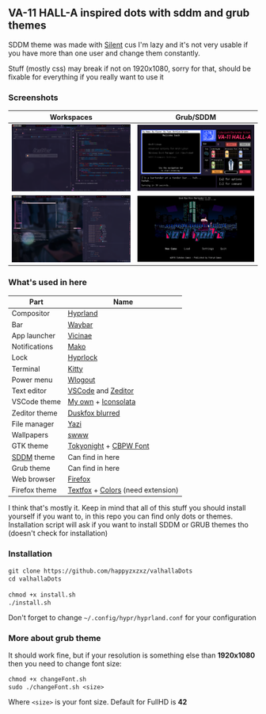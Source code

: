
## VA-11 HALL-A inspired dots with sddm and grub themes
SDDM theme was made with [Silent](https://github.com/uiriansan/SilentSDDM) cus I'm lazy and it's not very usable if you have more than one user and change them constantly. <p>
Stuff (mostly css) may break if not on 1920x1080, sorry for that, should be fixable for everything if you really want to use it
### Screenshots
| Workspaces  | Grub/SDDM |
| ------------- | ------------- |
| ![workspace1](https://github.com/happyzxzxz/valhallaDots/blob/main/screenshots/workspace1.png?raw=true)  | ![grub](https://github.com/happyzxzxz/valhallaDots/blob/main/screenshots/grub.png?raw=true)  |
| ![workspace2](https://github.com/happyzxzxz/valhallaDots/blob/main/screenshots/workspace2.png?raw=true)  | ![sddm](https://github.com/happyzxzxz/valhallaDots/blob/main/screenshots/sddm_screen_1.png?raw=true)  |
### What's used in here
|Part|Name|
|--|--|
|Compositor|[Hyprland](https://github.com/hyprwm/Hyprland)|
|Bar|[Waybar](https://github.com/Alexays/Waybar)|
|App launcher|[Vicinae](https://github.com/vicinaehq/vicinae)|
|Notifications|[Mako](https://github.com/emersion/mako)|
|Lock|[Hyprlock](https://github.com/hyprwm/hyprlock/)|
|Terminal|[Kitty](https://github.com/kovidgoyal/kitty)|
|Power menu|[Wlogout](https://github.com/ArtsyMacaw/wlogout)|
|Text editor|[VSCode](https://code.visualstudio.com/) and [Zeditor](https://zed.dev/)|
|VSCode theme|[My own](https://marketplace.visualstudio.com/items?itemName=karasevuy.va-11-hall-a-inspired-theme) + [Iconsolata](https://fonts.google.com/specimen/Inconsolata)|
|Zeditor theme|[Duskfox blurred](https://zed.dev/extensions/nvim-nightfox)|
|File manager|[Yazi](https://github.com/sxyazi/yazi)|
|Wallpapers|[swww](https://github.com/LGFae/swww)|
|GTK theme|[Tokyonight](https://github.com/Fausto-Korpsvart/Tokyonight-GTK-Theme) + [CBPW Font](https://www.dafont.com/cyberpunkwaifus.font)|
|[SDDM](https://wiki.archlinux.org/title/SDDM) theme|Can find in here|
|Grub theme|Can find in here|
|Web browser|[Firefox](https://www.firefox.com/en-US/)|
|Firefox theme|[Textfox](https://github.com/sheeeng/adriankarlen-textfox/blob/main/readme.md) + [Colors](https://color.firefox.com/?theme=XQAAAAIZAQAAAAAAAABBKYhm849SCia3ftKEGccwS-xMDPr6QjyjB45W7s1iIrDvVaYoZsTt435quL77NpKNXOiEBW9XzRKM3iEUw_DVsfcURsvuj49T9-mcIwM9uHfj0YsBCkfKEwqNkT7Nm0UI1W71UV1KkBM3rz1dbf97O4h3yVi4ooIvUG5qoXNA-RirnAw0B5IFSP3qXZuj9ChAd_BXtJg6q0fWmYPaCy6_rP7Bq7zzOdv_Y7_7AA) (need extension)|

I think that's mostly it. Keep in mind that all of this stuff you should install yourself if you want to, in this repo you can find only dots or themes. Installation script will ask if you want to install SDDM or GRUB themes tho (doesn't check for installation)
###
### Installation

    git clone https://github.com/happyzxzxz/valhallaDots
    cd valhallaDots

    chmod +x install.sh
    ./install.sh
Don't forget to change `~/.config/hypr/hyprland.conf` for your configuration

### More about grub theme
It should work fine, but if your resolution is something else than **1920x1080** then you need to change font size:

    chmod +x changeFont.sh
    sudo ./changeFont.sh <size>
Where `<size>` is your font size. Default for FullHD is **42**